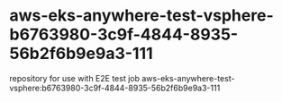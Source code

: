 # aws-eks-anywhere-test-vsphere-b6763980-3c9f-4844-8935-56b2f6b9e9a3-111
repository for use with E2E test job aws-eks-anywhere-test-vsphere:b6763980-3c9f-4844-8935-56b2f6b9e9a3-111
